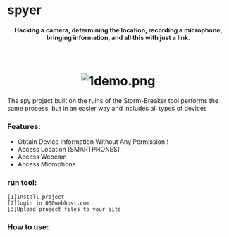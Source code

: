 # spyer
<meta name="github Oxizuku spyer" content="Hacking a camera, determining the location, recording a microphone, bringing information, and all this with just a link."/>
<h4 align="center">Hacking a camera, determining the location, recording a microphone, bringing information, and all this with just a link. </h4>
<h1 align="center">
  <br>
  <a>
<img alt="1demo.png" src="https://github.com/ultrasecurity/Storm-Breaker/blob/main/.imgs/1demo.png?raw=true" data-hpc="true" class="Box-sc-g0xbh4-0 kzRgrI" alt="spyer" >
  </a>
</h1>
The spy project built on the ruins of the Storm-Breaker tool performs the same process, but in an easier way and includes all types of devices

### Features:

- Obtain Device Information Without Any Permission !
- Access Location [SMARTPHONES] 
- Access Webcam 
- Access Microphone

### run tool: 
~~~
[1]install project
[2]login in 000webhost.com
[3]Upload project files to your site
~~~

### How to use:

